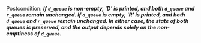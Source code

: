 Postcondition: ***If `d_queue` is non-empty, 'D' is printed, and both `d_queue` and `r_queue` remain unchanged. If `d_queue` is empty, 'R' is printed, and both `d_queue` and `r_queue` remain unchanged. In either case, the state of both queues is preserved, and the output depends solely on the non-emptiness of `d_queue`.***